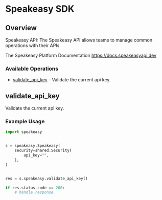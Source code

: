 # Speakeasy SDK

## Overview

Speakeasy API: The Speakeasy API allows teams to manage common operations with their APIs

The Speakeasy Platform Documentation
<https://docs.speakeasyapi.dev>
### Available Operations

* [validate_api_key](#validate_api_key) - Validate the current api key.

## validate_api_key

Validate the current api key.

### Example Usage

```python
import speakeasy


s = speakeasy.Speakeasy(
    security=shared.Security(
        api_key="",
    ),
)


res = s.speakeasy.validate_api_key()

if res.status_code == 200:
    # handle response
```
